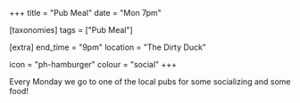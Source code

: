 +++
title = "Pub Meal"
date = "Mon 7pm"

[taxonomies]
tags = ["Pub Meal"]

[extra]
end_time = "9pm"
location = "The Dirty Duck"

icon = "ph-hamburger"
colour = "social"
+++

Every Monday we go to one of the local pubs for some socializing and some food!